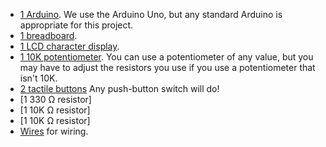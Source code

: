 + [1 Arduino](https://www.sparkfun.com/products/11021). We use the Arduino Uno, but any standard Arduino is appropriate for this project.
+ [1 breadboard](https://www.sparkfun.com/products/12002).
+ [1 LCD character display](http://www.oddwires.com/1602-16x2-character-lcd-display-module-yellow-green-with-backlight/). 
+ [1 10K potentiometer](http://www.jameco.com/webapp/wcs/stores/servlet/ProductDisplay?langId=-1&storeId=10001&productId=2118791&catalogId=10001&CID=PDF). You can use a potentiometer of any value, but you may have to adjust the resistors you use if you use a potentiometer that isn't 10K.
+ [2 tactile buttons](http://www.adafruit.com/products/1009) Any push-button switch will do!
+ [1 330 Ω resistor]
+ [1 10K Ω resistor]
+ [1 10K Ω resistor]
+ [Wires](https://www.sparkfun.com/products/9194) for wiring. 